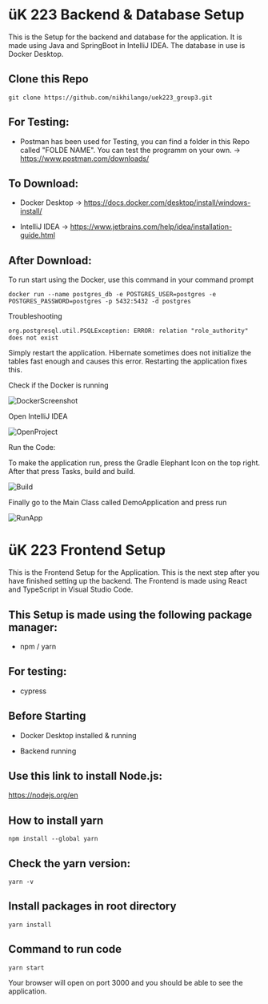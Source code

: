 # üK 223 Backend & Database Setup

This is the Setup for the backend and database for the application. 
It is made using Java and SpringBoot in IntelliJ IDEA. The database in use is Docker Desktop.

## Clone this Repo

```
git clone https://github.com/nikhilango/uek223_group3.git
```

## For Testing:

- Postman has been used for Testing, you can find a folder in this Repo called "FOLDE NAME". You can test the programm on your own.
-> https://www.postman.com/downloads/

## To Download:

- Docker Desktop -> https://docs.docker.com/desktop/install/windows-install/

- IntelliJ IDEA -> https://www.jetbrains.com/help/idea/installation-guide.html


## After Download:

To run start using the Docker, use this command in your command prompt
```
docker run --name postgres_db -e POSTGRES_USER=postgres -e POSTGRES_PASSWORD=postgres -p 5432:5432 -d postgres
```

Troubleshooting
```
org.postgresql.util.PSQLException: ERROR: relation "role_authority" does not exist
```

Simply restart the application. Hibernate sometimes does not initialize the tables fast enough and causes this error. Restarting the application fixes this.

Check if the Docker is running

![DockerScreenshot](https://github.com/nikhilango/uek223_group3/blob/main/Images/DockerScreenshot.png)

Open IntelliJ IDEA

![OpenProject](https://github.com/nikhilango/uek223_group3/blob/main/Images/OpenProject.png)

Run the Code:

To make the application run, press the Gradle Elephant Icon on the top right. After that press Tasks, build and build.

![Build](https://github.com/nikhilango/uek223_group3/blob/main/Images/BuildProject.png)

Finally go to the Main Class called DemoApplication and press run 

![RunApp](https://github.com/nikhilango/uek223_group3/blob/main/Images/demoApplicationStart.png)


# üK 223 Frontend Setup

This is the Frontend Setup for the Application. This is the next step after you have finished setting up the backend. 
The Frontend is made using React and TypeScript in Visual Studio Code. 

## This Setup is made using the following package manager:

- npm / yarn

## For testing:

- cypress

## Before Starting

- Docker Desktop installed & running

- Backend running 

## Use this link to install Node.js:


https://nodejs.org/en


## How to install yarn

```
npm install --global yarn
```

## Check the yarn version:

```
yarn -v
```

## Install packages in root directory 

```
yarn install
```

## Command to run code

```
yarn start
```

Your browser will open on port 3000 and you should be able to see the application.





